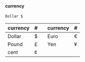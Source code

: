 #### currency
```
Dollar $
```

| currency 	| # 	|   	| currency 	| # 	|
|----------	|---	|---	|----------	|---	|
| Dollar   	| $ 	|   	| Euro     	| €  	|
| Pound    	| £ 	|   	| Yen      	| ¥  	|
| cent     	| ¢  	|   	|
